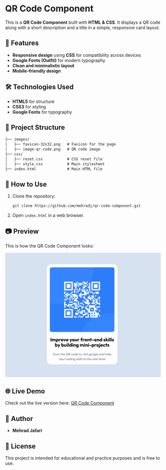 # QR Code Component

This is a **QR Code Component** built with **HTML & CSS**. It displays a QR code along with a short description and a title in a simple, responsive card layout.

## 📌 Features

- **Responsive design** using **CSS** for compatibility across devices
- **Google Fonts (Outfit)** for modern typography
- **Clean and minimalistic layout**
- **Mobile-friendly design**

## 🛠 Technologies Used

- **HTML5** for structure
- **CSS3** for styling
- **Google Fonts** for typography

## 📁 Project Structure

```
├── images/
│   ├── favicon-32x32.png   # Favicon for the page
│   ├── image-qr-code.png   # QR code image
├── css/
│   ├── reset.css           # CSS reset file
│   ├── style.css           # Main stylesheet
├── index.html              # Main HTML file
```

## 🚀 How to Use

1. Clone the repository:
   ```sh
   git clone https://github.com/mehradj/qr-code-component.git
   ```
2. Open `index.html` in a web browser.

## 📷 Preview

This is how the QR Code Component looks:

![QR Code Component](images/preview.png)

## 🌐 Live Demo

Check out the live version here: [QR Code Component](https://mehradj.github.io/qr-code-component/)

## 📝 Author

- **Mehrad Jafari**

## 📜 License

This project is intended for educational and practice purposes and is free to use.
